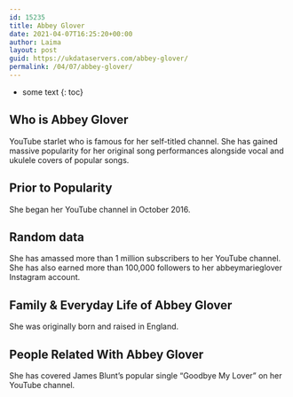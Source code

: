 ```yaml
---
id: 15235
title: Abbey Glover
date: 2021-04-07T16:25:20+00:00
author: Laima
layout: post
guid: https://ukdataservers.com/abbey-glover/
permalink: /04/07/abbey-glover/
---
```


* some text
{: toc}


## Who is Abbey Glover
                  
                  
                  
YouTube starlet who is famous for her self-titled channel. She has gained massive popularity for her original song performances alongside vocal and ukulele covers of popular songs.  
                  
              
            
              
            
                
                
                
## Prior to Popularity
                  
                  
                  
She began her YouTube channel in October 2016. 
                  
              
            
              
            
                
                
                
## Random data
                  
                  
                  
She has amassed more than 1 million subscribers to her YouTube channel. She has also earned more than 100,000 followers to her abbeymarieglover Instagram account. 
                  
              
            
              
            
                
                
                
## Family & Everyday Life of Abbey Glover
                  
                  
                  
She was originally born and raised in England. 
                  
              
            
              
            
                
                
                
## People Related With Abbey Glover
                  
                  
                  
She has covered James Blunt&#8217;s popular single &#8220;Goodbye My Lover&#8221; on her YouTube channel. 
                  
              
            
              
            
                
              
            
              
              
            
            
              
            
          
          
          